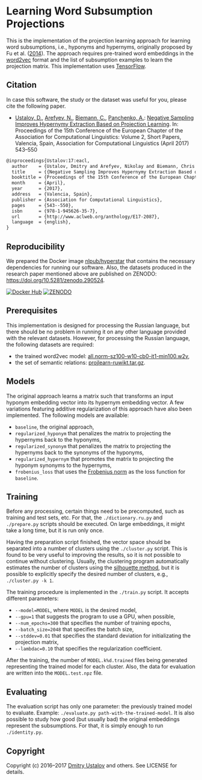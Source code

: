 # Learning Word Subsumption Projections

This is the implementation of the projection learning approach for learning word subsumptions, i.e., hyponyms and hypernyms, originally proposed by Fu et al. ([2014](http://dx.doi.org/10.3115/v1/P14-1113)). The approach requires pre-trained word embeddings in the [word2vec](https://code.google.com/archive/p/word2vec/) format and the list of subsumption examples to learn the projection matrix. This implementation uses [TensorFlow](https://www.tensorflow.org/).

## Citation

In case this software, the study or the dataset was useful for you, please cite the following paper.

* [Ustalov, D.](https://github.com/dustalov), [Arefyev, N.](https://github.com/nvanva), [Biemann, C.](https://www.inf.uni-hamburg.de/en/inst/ab/lt/people/chris-biemann.html), [Panchenko, A.](https://www.inf.uni-hamburg.de/en/inst/ab/lt/people/alexander-panchenko.html): [Negative Sampling Improves Hypernymy Extraction Based on Projection Learning](http://www.aclweb.org/anthology/E17-2087). In: Proceedings of the 15th Conference of the European Chapter of the Association for Computational Linguistics: Volume 2, Short Papers, Valencia, Spain, Association for Computational Linguistics (April 2017) 543–550

```latex
@inproceedings{Ustalov:17:eacl,
  author    = {Ustalov, Dmitry and Arefyev, Nikolay and Biemann, Chris and Panchenko, Alexander},
  title     = {{Negative Sampling Improves Hypernymy Extraction Based on Projection Learning}},
  booktitle = {Proceedings of the 15th Conference of the European Chapter of the Association for Computational Linguistics: Volume 2, Short Papers},
  month     = {April},
  year      = {2017},
  address   = {Valencia, Spain},
  publisher = {Association for Computational Linguistics},
  pages     = {543--550},
  isbn      = {978-1-945626-35-7},
  url       = {http://www.aclweb.org/anthology/E17-2087},
  language  = {english},
}
```

## Reproducibility

We prepared the Docker image [nlpub/hyperstar](https://hub.docker.com/r/nlpub/hyperstar/) that contains the necessary dependencies for running our software. Also, the datasets produced in the research paper mentioned above are published on ZENODO: <https://doi.org/10.5281/zenodo.290524>.

[![Docker Hub][docker_badge]][docker_link] [![ZENODO][zenodo_badge]][zenodo_link]

[docker_badge]: https://img.shields.io/docker/pulls/nlpub/hyperstar.svg
[docker_link]: https://hub.docker.com/r/nlpub/hyperstar/
[zenodo_badge]: https://zenodo.org/badge/DOI/10.5281/zenodo.290524.svg
[zenodo_link]: https://doi.org/10.5281/zenodo.290524

## Prerequisites

This implementation is designed for processing the Russian language, but there should be no problem in running it on any other language provided with the relevant datasets. However, for processing the Russian language, the following datasets are required:

* the trained word2vec model: [all.norm-sz100-w10-cb0-it1-min100.w2v],
* the set of semantic relations: [projlearn-ruwikt.tar.gz].

[projlearn-ruwikt.tar.gz]: http://ustalov.imm.uran.ru/pub/projlearn-ruwikt.tar.gz
[all.norm-sz100-w10-cb0-it1-min100.w2v]: http://panchenko.me/data/dsl-backup/w2v-ru/all.norm-sz100-w10-cb0-it1-min100.w2v

## Models

The original approach learns a matrix such that transforms an input hyponym embedding vector into its hypernym embedding vector. A few variations featuring additive regularization of this approach have also been implemented. The following models are available:

* `baseline`, the original approach,
* `regularized_hyponym` that penalizes the matrix to projecting the hypernyms back to the hyponyms,
* `regularized_synonym` that penalizes the matrix to projecting the hypernyms back to the synonyms of the hyponyms,
* `regularized_hypernym` that promotes the matrix to projecting the hyponym synonyms to the hypernyms,
* `frobenius_loss` that uses the [Frobenius norm](https://en.wikipedia.org/wiki/Matrix_norm#Frobenius_norm) as the loss function for `baseline`.

## Training

Before any processing, certain things need to be precomputed, such as training and test sets, etc. For that, the `./dictionary.ru.py` and `./prepare.py` scripts should be executed. On large embeddings, it might take a long time, but it is run only once.

Having the preparation script finished, the vector space should be separated into a number of clusters using the `./cluster.py` script. This is found to be very useful to improving the results, so it is not possible to continue without clustering. Usually, the clustering program automatically estimates the number of clusters using the [silhouette method](https://en.wikipedia.org/wiki/Silhouette_(clustering)), but it is possible to explicitly specify the desired number of clusters, e.g., `./cluster.py -k 1`.

The training procedure is implemented in the `./train.py` script. It accepts different parameters:

* `--model=MODEL`, where `MODEL` is the desired model,
* `--gpu=1` that suggests the program to use a GPU, when possible,
* `--num_epochs=300` that specifies the number of training epochs,
* `--batch_size=2048` that specifies the batch size,
* `--stddev=0.01` that specifies the standard deviation for initializating the projection matrix,
* `--lambdac=0.10` that specifies the regularization coefficient.

After the training, the number of `MODEL.k%d.trained` files being generated representing the trained model for each cluster. Also, the data for evaluation are written into the `MODEL.test.npz` file.

## Evaluating

The evaluation script has only one parameter: the previously trained model to evaluate. Example: `./evaluate.py path-with-the-trained-model`. It is also possible to study how good (but usually bad) the original embeddings represent the subsumptions. For that, it is simply enough to run `./identity.py`.

## Copyright

Copyright (c) 2016&ndash;2017 [Dmitry Ustalov](https://ustalov.name/en/) and others. See LICENSE for details.
